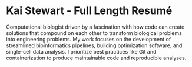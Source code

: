 # Kai Stewart - Full Length Resumé

Computational biologist driven by a fascination with how code can create solutions that compound on each
other to transform biological problems into engineering problems. My work focuses on the development of
streamlined bioinformatics pipelines, building optimization software, and single-cell data analysis. I prioritize best practices like Git and containerization to produce maintainable code and reproducible analyses.

